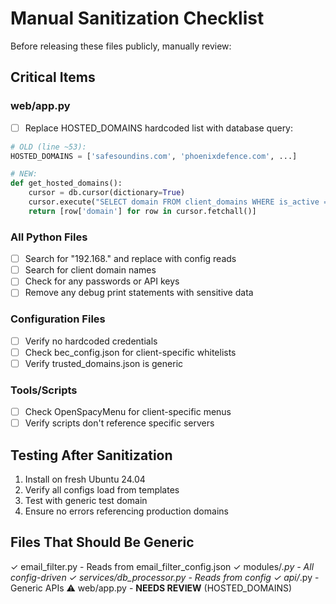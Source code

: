 # Manual Sanitization Checklist

Before releasing these files publicly, manually review:

## Critical Items

### web/app.py
- [ ] Replace HOSTED_DOMAINS hardcoded list with database query:
```python
# OLD (line ~53):
HOSTED_DOMAINS = ['safesoundins.com', 'phoenixdefence.com', ...]

# NEW:
def get_hosted_domains():
    cursor = db.cursor(dictionary=True)
    cursor.execute("SELECT domain FROM client_domains WHERE is_active = 1")
    return [row['domain'] for row in cursor.fetchall()]
```

### All Python Files
- [ ] Search for "192.168." and replace with config reads
- [ ] Search for client domain names
- [ ] Check for any passwords or API keys
- [ ] Remove any debug print statements with sensitive data

### Configuration Files
- [ ] Verify no hardcoded credentials
- [ ] Check bec_config.json for client-specific whitelists
- [ ] Verify trusted_domains.json is generic

### Tools/Scripts
- [ ] Check OpenSpacyMenu for client-specific menus
- [ ] Verify scripts don't reference specific servers

## Testing After Sanitization

1. Install on fresh Ubuntu 24.04
2. Verify all configs load from templates
3. Test with generic test domain
4. Ensure no errors referencing production domains

## Files That Should Be Generic

✓ email_filter.py - Reads from email_filter_config.json
✓ modules/*.py - All config-driven
✓ services/db_processor.py - Reads from config
✓ api/*.py - Generic APIs
⚠ web/app.py - **NEEDS REVIEW** (HOSTED_DOMAINS)

